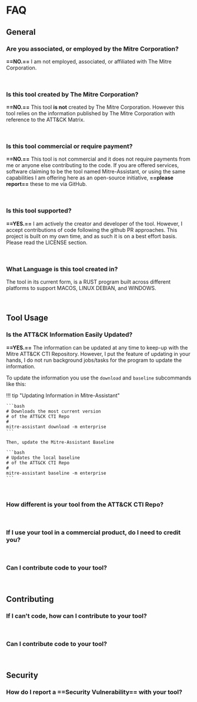# FAQ

## General

### **Are you associated, or employed by the Mitre Corporation?**
**==NO.==** I am not employed, associated, or affiliated with The Mitre Corporation.

<br/>

### **Is this tool created by The Mitre Corporation?**
**==NO.==** This tool **is not** created by The Mitre Corporation.  However this tool relies on the information published by The Mitre Corporation with reference to the ATT&CK Matrix.

<br/>

### **Is this tool commercial or require payment?**
**==NO.==** This tool is not commercial and it does not require payments from me or anyone else contributing to the code. If you are offered services, software claiming to be the tool named Mitre-Assistant, or using the same capabilities I am offering here as an open-source initiative, **==please report==** these to me via GitHub.

<br/>

### **Is this tool supported?**
**==YES.==** I am actively the creator and developer of the tool.  However, I accept contributions of code following the github PR approaches.  This project is built on my own time, and as such it is on a best effort basis.  Please read the LICENSE section.

<br/>

### **What Language is this tool created in?**
The tool in its current form, is a RUST program built across different platforms to support MACOS, LINUX DEBIAN, and WINDOWS.

<br/>

## Tool Usage

### **Is the ATT&CK Information Easily Updated?**
**==YES.==** The information can be updated at any time to keep-up with the Mitre ATT&CK CTI Repository.  However, I put the feature of updating in your hands, I do not run background jobs/tasks for the program to update the information.

To update the information you use the `download` and `baseline` subcommands like this:

!!! tip "Updating Information in Mitre-Assistant"

    ```bash
    # Downloads the most current version
    # of the ATT&CK CTI Repo
    #
    mitre-assistant download -m enterprise
    ```

    Then, update the Mitre-Assistant Baseline

    ```bash
    # Updates the local baseline
    # of the ATT&CK CTI Repo
    #
    mitre-assistant baseline -m enterprise
    ```    

<br/>

### **How different is your tool from the ATT&CK CTI Repo?**

<br/>

### **If I use your tool in a commercial product, do I need to credit you?**

<br/>

### **Can I contribute code to your tool?**

<br/>

## Contributing

### **If I can't code, how can I contribute to your tool?**

<br/>

### **Can I contribute code to your tool?**

<br/>

## Security

### **How do I report a ==Security Vulnerability== with your tool?**